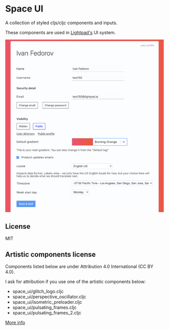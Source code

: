 # Space UI
A collection of styled cljs/cljc components and inputs.

These components are used in [Lightpad's](https://lightpad.ai) UI system.

![lookk and feel 1](resources/inputs.png)




## License
MIT


## Artistic components license

Components listed below are under
Attribution 4.0 International (CC BY 4.0).

I ask for attribution if you use one of the artistic components below:
  - space_ui/glitch_logo.cljc
  - space_ui/perspective_oscillator.cljc
  - space_ui/isometric_preloader.cljc
  - space_ui/pulsating_frames.cljc
  - space_ui/pulsating_frames_2.cljc

[More info](https://creativecommons.org/licenses/by/4.0/)
